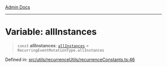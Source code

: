 [Admin Docs](/)

***

# Variable: allInstances

> `const` **allInstances**: [`allInstances`](../../recurrenceTypes/enumerations/RecurringEventMutationType.md#allinstances) = `RecurringEventMutationType.allInstances`

Defined in: [src/utils/recurrenceUtils/recurrenceConstants.ts:46](https://github.com/gautam-divyanshu/talawa-admin/blob/69cd9f147d3701d1db7821366b2c564d1fb49f77/src/utils/recurrenceUtils/recurrenceConstants.ts#L46)
